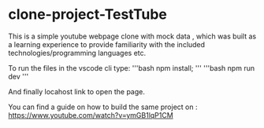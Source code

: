 # clone-project-TestTube
This is a simple youtube webpage clone with mock data , which was built as a learning experience to provide familiarity with the included technologies/programming languages etc. 


To run the files in the vscode cli type: 
'''bash
npm install;
'''
'''bash
npm run dev
'''

And finally locahost link to open the page.


You can find a guide on how to build the same project on : https://www.youtube.com/watch?v=ymGB1lqP1CM
